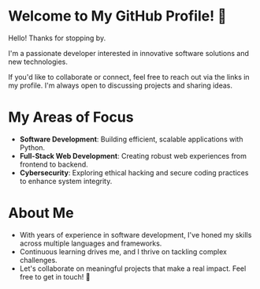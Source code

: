 # Welcome to My GitHub Profile! 👋

Hello! Thanks for stopping by. 

I'm a passionate developer interested in innovative software solutions and new technologies.

If you'd like to collaborate or connect, feel free to reach out via the links in my profile. I'm always open to discussing projects and sharing ideas.

# My Areas of Focus

- **Software Development**: Building efficient, scalable applications with Python.
- **Full-Stack Web Development**: Creating robust web experiences from frontend to backend.
- **Cybersecurity**: Exploring ethical hacking and secure coding practices to enhance system integrity.

# About Me

- With years of experience in software development, I've honed my skills across multiple languages and frameworks.
- Continuous learning drives me, and I thrive on tackling complex challenges.
- Let's collaborate on meaningful projects that make a real impact. Feel free to get in touch! 🚀
